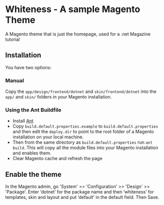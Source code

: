 # Whiteness - A sample Magento Theme

A Magento theme that is just the homepage, used for a .net Magazine tutorial

## Installation

You have two options:

### Manual

Copy the <code>app/design/frontend/dotnet</code> and <code>skin/frontend/dotnet</code> into the <code>app/</code> and <code>skin/</code> folders in your Magento installation.

### Using the Ant Buildfile

* Install [Ant](http://ant.apache.org/manual/install.html)
* Copy <code>build.default.properties.example</code> to <code>build.default.properties</code> and then edit the <code>deploy.dir</code> to point to the root folder of a  Magento installation on your local machine.
* Then from the same directory as <code>build.default.properties</code> run <code>ant build</code>. This will copy all the module files into your Magento installation and enables them.
* Clear Magento cache and refresh the page

## Enable the theme

In the Magento admin, go 'System' >> 'Configuration' >> 'Design' >> 'Package'. Enter ‘dotnet’ for the package name and then ‘whiteness’ for templates, skin and layout and put ‘default’ in the default field. Then Save.